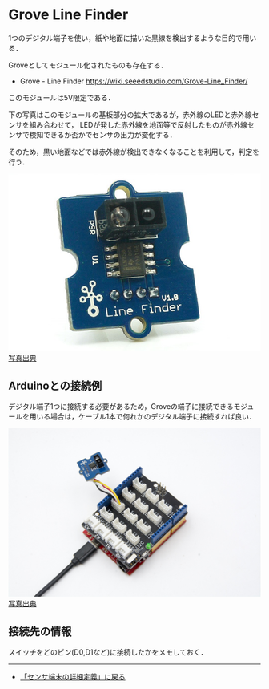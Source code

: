 # Grove Line Finder

1つのデジタル端子を使い，紙や地面に描いた黒線を検出するような目的で用いる．


Groveとしてモジュール化されたものも存在する．

- Grove - Line Finder https://wiki.seeedstudio.com/Grove-Line_Finder/

このモジュールは5V限定である．


下の写真はこのモジュールの基板部分の拡大であるが，赤外線のLEDと赤外線センサを組み合わせて，
LEDが発した赤外線を地面等で反射したものが赤外線センサで検知できるか否かでセンサの出力が変化する．

そのため，黒い地面などでは赤外線が検出できなくなることを利用して，判定を行う．

![Grove Buttonの接続例](../../images/Grovelinefinder.jpg)
[写真出典](https://wiki.seeedstudio.com/Grove-Line_Finder/)


## Arduinoとの接続例
デジタル端子1つに接続する必要があるため，Groveの端子に接続できるモジュールを用いる場合は，ケーブル1本で何れかのデジタル端子に接続すれば良い．

![Grove Buttonの接続例](../../images/seeeduino_line_finder.jpg)
[写真出典](https://wiki.seeedstudio.com/Grove-Line_Finder/)




## 接続先の情報

スイッチをどのピン(D0,D1など)に接続したかをメモしておく．

***

- [「センサ端末の詳細定義」に戻る](../SensorSelection.md)
